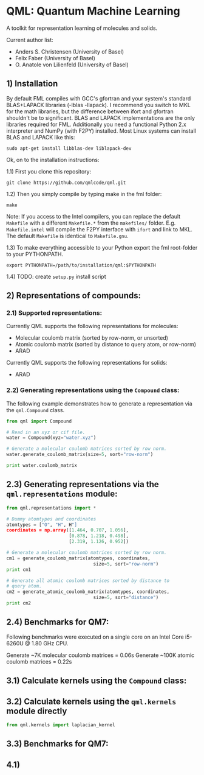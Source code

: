 # QML: Quantum Machine Learning

A toolkit for representation learning of molecules and solids.

Current author list:
* Anders S. Christensen (University of Basel)
* Felix Faber (University of Basel)
* O. Anatole von Lilienfeld (University of Basel)

## 1) Installation

By default FML compiles with GCC's gfortran and your system's standard BLAS+LAPACK libraries (-lblas -llapack). I recommend you switch to MKL for the math libraries, but the difference between ifort and gfortran shouldn't be to significant. BLAS and LAPACK implementations are the only libraries required for FML. Additionally you need a functional Python 2.x interpreter and NumPy (with F2PY) installed. Most Linux systems can install BLAS and LAPACK like this:

    sudo apt-get install libblas-dev liblapack-dev

Ok, on to the installation instructions:

1.1) First you clone this repository: 

    git clone https://github.com/qmlcode/qml.git

1.2) Then you simply compile by typing make in the fml folder:

    make

Note: If you access to the Intel compilers, you can replace the default `Makefile` with a different `Makefile.*` from the `makefiles/` folder. E.g. `Makefile.intel` will compile the F2PY interface with `ifort` and link to MKL. The default `Makefile` is identical to `Makefile.gnu`.

1.3) To make everything accessible to your Python export the fml root-folder to your PYTHONPATH.

    export PYTHONPATH=/path/to/installation/qml:$PYTHONPATH

1.4) TODO: create `setup.py` install script

## 2) Representations of compounds:

### 2.1) Supported representations:

Currently QML supports the following representations for molecules:

* Molecular coulomb matrix (sorted by row-norm, or unsorted)
* Atomic coulomb matrix (sorted by distance to query atom, or row-norm)
* ARAD

Currently QML supports the following representations for solids:

* ARAD

### 2.2) Generating representations using the `Compound` class:
The following example demonstrates how to generate a representation via the `qml.Compound` class.

```python
from qml import Compound

# Read in an xyz or cif file.
water = Compound(xyz="water.xyz")

# Generate a molecular coulomb matrices sorted by row norm.
water.generate_coulomb_matrix(size=5, sort="row-norm")

print water.coulomb_matrix
```


## 2.3) Generating representations via the `qml.representations` module:

```python
from qml.representations import *

# Dummy atomtypes and coordinates
atomtypes = ["O", "H", H"]
coordinates = np.array([1.464, 0.707, 1.056],
                       [0.878, 1.218, 0.498],
                       [2.319, 1.126, 0.952])

# Generate a molecular coulomb matrices sorted by row norm.
cm1 = generate_coulomb_matrix(atomtypes, coordinates,
                                size=5, sort="row-norm")
print cm1

# Generate all atomic coulomb matrices sorted by distance to
# query atom.
cm2 = generate_atomic_coulomb_matrix(atomtypes, coordinates,
                                size=5, sort="distance")
print cm2
```

## 2.4) Benchmarks for QM7:
Following benchmarks were executed on a single core on an Intel Core i5-6260U @ 1.80 GHz CPU.

Generate ~7K molecular coulomb matrices = 0.06s 
Generate ~100K atomic coulomb matrices = 0.22s


 
## 3.1) Calculate kernels using the `Compound` class:


## 3.2) Calculate kernels using the `qml.kernels` module directly


```python
from qml.kernels import laplacian_kernel
```

## 3.3) Benchmarks for QM7:

## 4.1) 
